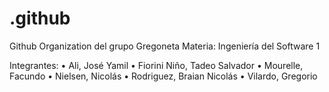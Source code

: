 # .github

Github Organization del grupo Gregoneta
Materia: Ingeniería del Software 1

Integrantes:
• Ali, José Yamil
• Fiorini Niño, Tadeo Salvador
• Mourelle, Facundo
• Nielsen, Nicolás
• Rodriguez, Braian Nicolás
• Vilardo, Gregorio
